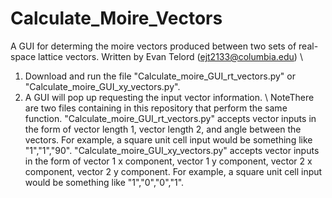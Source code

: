 # Calculate_Moire_Vectors
A GUI for determing the moire vectors produced between two sets of real-space lattice vectors.
Written by Evan Telord (ejt2133@columbia.edu)
\\
1) Download and run the file "Calculate_moire_GUI_rt_vectors.py" or "Calculate_moire_GUI_xy_vectors.py".
2) A GUI will pop up requesting the input vector information.
\\
NoteThere are two files containing in this repository that perform the same function. "Calculate_moire_GUI_rt_vectors.py" accepts vector inputs in the form of vector length 1, vector length 2, and angle between the vectors. For example, a square unit cell input would be something like "1","1","90". "Calculate_moire_GUI_xy_vectors.py" accepts vector inputs in the form of vector 1 x component, vector 1 y component, vector 2 x component, vector 2 y component. For example, a square unit cell input would be something like "1","0","0","1".
